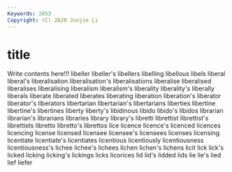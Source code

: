 ```yaml
---
Keywords: 2853
Copyright: (C) 2020 Junjie Li
---
```


# title

Write contents here!!!
libeller 
libeller's
libellers 
libelling 
libellous 
libels 
liberal 
liberal's 
liberalisation 
liberalisation's 
liberalisations 
liberalise
liberalised 
liberalises 
liberalising 
liberalism 
liberalism's 
liberality 
liberality's 
liberally 
liberals 
liberate
liberated 
liberates 
liberating 
liberation 
liberation's 
liberator 
liberator's 
liberators 
libertarian 
libertarian's
libertarians 
liberties 
libertine 
libertine's 
libertines 
liberty 
liberty's 
libidinous 
libido 
libido's
libidos 
librarian 
librarian's 
librarians 
libraries 
library 
library's 
libretti 
librettist 
librettist's
librettists 
libretto 
libretto's 
librettos 
lice 
licence 
licence's 
licenced 
licences 
licencing
license 
licensed 
licensee 
licensee's 
licensees 
licenses 
licensing 
licentiate 
licentiate's 
licentiates
licentious 
licentiously 
licentiousness 
licentiousness's 
lichee 
lichee's 
lichees 
lichen 
lichen's 
lichens
licit 
lick 
lick's 
licked 
licking 
licking's 
lickings 
licks 
licorices 
lid
lid's 
lidded 
lids 
lie 
lie's 
lied 
lief 
liefer 
